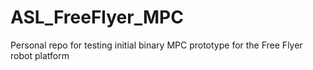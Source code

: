 # ASL_FreeFlyer_MPC
Personal repo for testing initial binary MPC prototype for the Free Flyer robot platform
